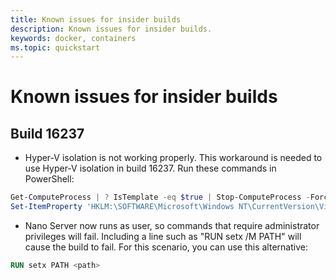 ```yaml
---
title: Known issues for insider builds
description: Known issues for insider builds.
keywords: docker, containers
ms.topic: quickstart
---
```


# Known issues for insider builds

## Build 16237

- Hyper-V isolation is not working properly. This workaround is needed to use Hyper-V isolation in build 16237. Run these commands in PowerShell:

```PowerShell
Get-ComputeProcess | ? IsTemplate -eq $true | Stop-ComputeProcess -Force
Set-ItemProperty 'HKLM:\SOFTWARE\Microsoft\Windows NT\CurrentVersion\Virtualization\Containers\' -Name TemplateVmCount -Type dword -Value 0 -Force
```

- Nano Server now runs as user, so commands that require administrator privileges will fail. Including a line such as "RUN setx /M PATH" will cause the build to fail. For this scenario, you can use this alternative:

```dockerfile
RUN setx PATH <path>
```
